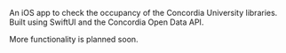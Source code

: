 An iOS app to check the occupancy of the Concordia University libraries. Built using SwiftUI and the Concordia Open Data API.

More functionality is planned soon.
